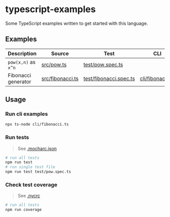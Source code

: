 # typescript-examples

Some TypeScript examples written to get started with this language.

## Examples

| Description         | Source                               | Test                                             | CLI                                  |
| ------------------- | ------------------------------------ | ------------------------------------------------ | ------------------------------------ |
| `pow(x,n)` as `x^n` | [src/pow.ts](src/pow.ts)             | [test/pow.spec.ts](test/pow.spec.ts)             |                                      |
| Fibonacci generator | [src/fibonacci.ts](src/fibonacci.ts) | [test/fibonacci.spec.ts](test/fibonacci.spec.ts) | [cli/fibonacci.ts](cli/fibonacci.ts) |

## Usage

### Run cli examples

```bash
npx ts-node cli/fibonacci.ts
```

### Run tests

> See [.mocharc.json](.mocharc.json) 

```bash
# run all tests
npm run test
# run single test file
npm run test test/pow.spec.ts
```

### Check test coverage

> See [.nycrc](.nycrc) 

```bash
# run all tests
npm run coverage
```
